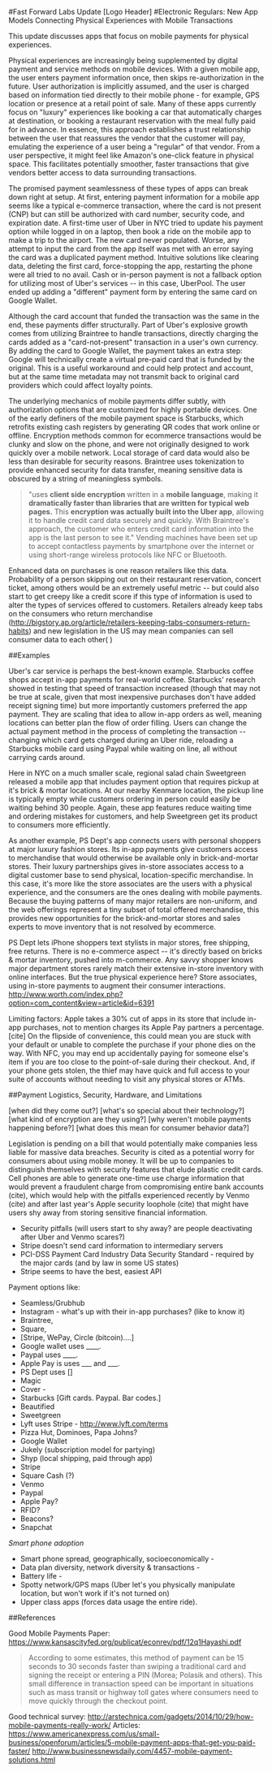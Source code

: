 #Fast Forward Labs Update [Logo Header]
#Electronic Regulars: New App Models Connecting Physical Experiences with Mobile Transactions

This update discusses apps that focus on mobile payments for physical experiences.

Physical experiences are increasingly being supplemented by digital payment and service methods on mobile devices. With a given mobile app, the user enters payment information once, then skips re-authorization in the future. User authorization is implicitly assumed, and the user is charged based on information tied directly to their mobile phone - for example, GPS location or presence at a retail point of sale.  Many of these apps currently focus on "luxury" experiences like booking a car that automatically charges at destination, or booking a restaurant reservation with the meal fully paid for in advance. In essence, this approach establishes a trust relationship between the user that reassures the vendor that the customer will pay, emulating the experience of a user being a "regular" of that vendor. From a user perspective, it might feel like Amazon's one-click feature in physical space. This facilitates potentially smoother, faster transactions that give vendors better access to data surrounding transactions. 

The promised payment seamlessness of these types of apps can break down right at setup. At first, entering payment information for a mobile app seems like a typical e-commerce transaction, where the card is not present (CNP) but can still be authorized with card number, security code, and expiration date. A first-time user of Uber in NYC tried to update his payment option while logged in on a laptop, then book a ride on the mobile app to make a trip to the airport. The new card never populated. Worse, any attempt to input the card from the app itself was met with an error saying the card was a duplicated payment method. Intuitive solutions like clearing data, deleting the first card, force-stopping the app, restarting the phone were all tried to no avail. Cash or in-person payment is not a fallback option for utilizing most of Uber's services -- in this case, UberPool. The user ended up adding a "different" payment form by entering the same card on Google Wallet. 

Although the card account that funded the transaction was the same in the end, these payments differ structurally. Part of Uber's explosive growth comes from utilizing Braintree to handle transactions, directly charging the cards added as a "card-not-present" transaction in a user's own currency. By adding the card to Google Wallet, the payment takes an extra step: Google will technically create a virtual pre-paid card that is funded by the original. This is a useful workaround and could help protect and account, but at the same time metadata may not transmit back to original card providers which could affect loyalty points.

The underlying mechanics of mobile payments differ subtly, with authorization options that are customized for highly portable devices. One of the early definers of the mobile payment space is Starbucks, which retrofits existing cash registers by generating QR codes that work online or offline.  Encryption methods common for ecommerce transactions would be clunky and slow on the phone, and were not originally designed to work quickly over a mobile network. Local storage of card data would also be less than desirable for security reasons. Braintree uses tokenization to provide enhanced security for data transfer, meaning sensitive data is obscured by a string of meaningless symbols. 
> "uses __client side encryption__ written in a __mobile language__, making it __dramatically faster than libraries that are written for typical web pages.__ This __encryption was actually built into the Uber app__, allowing it to handle credit card data securely and quickly. With Braintree's approach, the customer who enters credit card information into the app is the last person to see it."
Vending machines have been set up to accept contactless payments by smartphone over the internet or using short-range wireless protocols like NFC or Bluetooth.

Enhanced data on purchases is one reason retailers like this data. Probability of a person skipping out on their restaurant reservation, concert ticket, among others would be an extremely useful metric -- but could also start to get creepy like a credit score if this type of information is used to alter the types of services offered to customers. Retailers already keep tabs on the consumers who return merchandise (http://bigstory.ap.org/article/retailers-keeping-tabs-consumers-return-habits) and new legislation in the US may mean companies can sell consumer data to each other( )

##Examples

Uber's car service is perhaps the best-known example.  Starbucks coffee shops accept in-app payments for real-world coffee.  Starbucks' research showed in testing that speed of transaction increased (though that may not be true at scale, given that most inexpensive purchases don't have added receipt signing time) but more importantly customers preferred the app payment. They are scaling that idea to allow in-app orders as well, meaning locations can better plan the flow of order filling. Users can change the actual payment method in the process of completing the transaction -- changing which card gets charged during an Uber ride, reloading a Starbucks mobile card using Paypal while waiting on line, all without carrying cards around. 

Here in NYC on a much smaller scale, regional salad chain Sweetgreen released a mobile app that includes payment option that requires pickup at it's brick & mortar locations. At our nearby Kenmare location, the pickup line is typically empty while customers ordering in person could easily be waiting behind 30 people.  Again, these app features reduce waiting time and ordering mistakes for customers, and help Sweetgreen get its product to consumers more efficiently. 

As another example, PS Dept's app connects users with personal shoppers at major luxury fashion stores.  Its in-app payments give customers access to merchandise that would otherwise be available only in brick-and-mortar stores. Their luxury partnerships gives in-store associates access to a digital customer base to send physical, location-specific merchandise. In this case, it's more like the store associates are the users with a physical experience, and the consumers are the ones dealing with mobile payments. Because the buying patterns of many major retailers are non-uniform, and the web offerings represent a tiny subset of total offered merchandise,  this provides new opportunities for the brick-and-mortar stores and sales experts to move inventory that is not resolved by ecommerce. 

PS Dept lets iPhone shoppers text stylists in major stores, free shipping, free returns. There is no e-commerce aspect -- it's directly based on bricks & mortar inventory, pushed into m-commerce. Any savvy shopper knows major department stores rarely match their extensive in-store inventory with online interfaces. But the true physical experience here? Store associates, using in-store payments to augment their consumer interactions. 
http://www.worth.com/index.php?option=com_content&view=article&id=6391

Limiting factors: Apple takes a 30% cut of apps in its store that include in-app purchases, not to mention charges its Apple Pay partners a percentage. [cite] On the flipside of convenience, this could mean you are stuck with your default or unable to complete the purchase if your phone dies on the way. With NFC, you may end up accidentally paying for someone else's item if you are too close to the point-of-sale during their checkout. And, if your phone gets stolen, the thief may have quick and full access to your suite of accounts without needing to visit any physical stores or ATMs. 

##Payment Logistics, Security, Hardware, and Limitations

[when did they come out?]
[what's so special about their technology?]
[what kind of encryption are they using?]
[why weren't mobile payments happening before?]
[what does this mean for consumer behavior data?]

Legislation is pending on a bill that would potentially make companies less liable for massive data breaches. Security is cited as a potential worry for consumers about using mobile money. It will be up to companies to distinguish themselves with security features that elude plastic credit cards. Cell phones are able to generate one-time use charge information that would prevent a fraudulent charge from compromising entire bank accounts (cite), which would help with the pitfalls experienced recently by Venmo (cite) and after last year's Apple security loophole (cite) that might have users shy away from storing sensitive financial information. 

* Security pitfalls (will users start to shy away? are people deactivating after Uber and Venmo scares?) 
* Stripe doesn't send card information to intermediary servers
* PCI-DSS Payment Card Industry Data Security Standard - required by the major cards (and by law in some US states)
* Stripe seems to have the best, easiest API

Payment options like:

* Seamless/Grubhub
* Instagram - what's up with their in-app purchases? (like to know it)
* Braintree, 
* Square, 
* [Stripe, WePay, Circle (bitcoin)....]
* Google wallet uses ____.
* Paypal uses ____.
* Apple Pay is uses ___ and ___.
* PS Dept uses []
* Magic 
* Cover - 
* Starbucks [Gift cards. Paypal. Bar codes.]
* Beautified
* Sweetgreen
* Lyft uses Stripe - http://www.lyft.com/terms
* Pizza Hut, Dominoes, Papa Johns?
* Google Wallet
* Jukely (subscription model for partying)
* Shyp (local shipping, paid through app)
* Stripe
* Square Cash (?) 
* Venmo
* Paypal 
* Apple Pay?
* RFID?
* Beacons?
* Snapchat 

*Smart phone adoption*

* Smart phone spread, geographically, socioeconomically -
* Data plan diversity, network diversity & transactions - 
* Battery life - 
* Spotty network/GPS maps (Uber let's you physically manipulate location, but won't work if it's not turned on)
* Upper class apps (forces data usage the entire ride).  

##References 

Good Mobile Payments Paper:
https://www.kansascityfed.org/publicat/econrev/pdf/12q1Hayashi.pdf
>According to some estimates, this
method of payment can be 15 seconds to 30 seconds faster than swiping
a traditional card and signing the receipt or entering a PIN (Morea;
Polasik and others). This small difference in transaction speed can be
important in situations such as mass transit or highway toll gates where
consumers need to move quickly through the checkout point.

Good technical survey:
http://arstechnica.com/gadgets/2014/10/29/how-mobile-payments-really-work/
Articles:
https://www.americanexpress.com/us/small-business/openforum/articles/5-mobile-payment-apps-that-get-you-paid-faster/
http://www.businessnewsdaily.com/4457-mobile-payment-solutions.html

